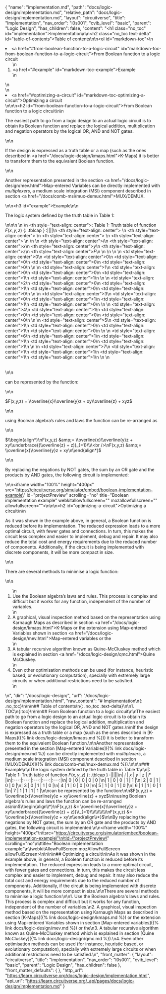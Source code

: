 {
  "name": "implementation.md",
  "path": "docs/logic-design/implementation.md",
  "relative_path": "docs/logic-design/implementation.md",
  "layout": "circuitverse",
  "title": "Implementation",
  "nav_order": "l0s001",
  "cvib_level": "basic",
  "parent": "Logic Design",
  "has_children": false,
  "content": "<h1 class=\"no_toc\" id=\"implementation\">Implementation</h1>\n\n<h2 class=\"no_toc text-delta\" id=\"table-of-contents\">Table of contents</h2>\n\n<ol id=\"markdown-toc\">\n  <li><a href=\"#from-boolean-function-to-a-logic-circuit\" id=\"markdown-toc-from-boolean-function-to-a-logic-circuit\">From Boolean function to a logic circuit</a>    <ol>\n      <li><a href=\"#example\" id=\"markdown-toc-example\">Example</a></li>\n    </ol>\n  </li>\n  <li><a href=\"#optimizing-a-circuit\" id=\"markdown-toc-optimizing-a-circuit\">Optimizing a circuit</a></li>\n</ol>\n\n<h2 id=\"from-boolean-function-to-a-logic-circuit\">From Boolean function to a logic circuit</h2>\n\n<p>The easiest path to go from a logic design to an actual logic circuit is to obtain its Boolean function and replace the logical addition, multiplication and negation operators by the logical OR, AND and NOT gates.</p>\n\n<p>If the design is expressed as a truth table or a map (such as the ones described in <a href=\"/docs/logic-design/kmaps.html\">K-Maps</a>) it is better to transform them to the equivalent Boolean function.</p>\n\n<p>Another representation presented in the section <a href=\"/docs/logic-design/mev.html\">Map-entered Variables</a> can be directly implemented with <em>multiplexers</em>, a medium scale integration (MSI) component described in section <a href=\"/docs/comb-msi/mux-demux.html\">MUX/DEMUX</a>.</p>\n\n<h3 id=\"example\">Example</h3>\n\n<p>The logic system defined by the truth table in Table 1:</p>\n\n<table>\n  <thead>\n    <tr>\n      <th style=\"text-align: center\">: Table 1: Truth table of function $F(x,y,z)$  {: .tblcap } :||||</th>\n      <th style=\"text-align: center\"> </th>\n      <th style=\"text-align: center\"> </th>\n      <th style=\"text-align: center\"> </th>\n      <th style=\"text-align: center\"> </th>\n    </tr>\n    <tr>\n      <th style=\"text-align: center\">$i$</th>\n      <th style=\"text-align: center\">$x$</th>\n      <th style=\"text-align: center\">$y$</th>\n      <th style=\"text-align: center\">$z$</th>\n      <th style=\"text-align: center\">$F$</th>\n    </tr>\n  </thead>\n  <tbody>\n    <tr>\n      <td style=\"text-align: center\">0</td>\n      <td style=\"text-align: center\">0</td>\n      <td style=\"text-align: center\">0</td>\n      <td style=\"text-align: center\">0</td>\n      <td style=\"text-align: center\">0</td>\n    </tr>\n    <tr>\n      <td style=\"text-align: center\">1</td>\n      <td style=\"text-align: center\">0</td>\n      <td style=\"text-align: center\">0</td>\n      <td style=\"text-align: center\">1</td>\n      <td style=\"text-align: center\">1</td>\n    </tr>\n    <tr>\n      <td style=\"text-align: center\">2</td>\n      <td style=\"text-align: center\">0</td>\n      <td style=\"text-align: center\">1</td>\n      <td style=\"text-align: center\">0</td>\n      <td style=\"text-align: center\">0</td>\n    </tr>\n    <tr>\n      <td style=\"text-align: center\">3</td>\n      <td style=\"text-align: center\">0</td>\n      <td style=\"text-align: center\">1</td>\n      <td style=\"text-align: center\">1</td>\n      <td style=\"text-align: center\">0</td>\n    </tr>\n    <tr>\n      <td style=\"text-align: center\">4</td>\n      <td style=\"text-align: center\">1</td>\n      <td style=\"text-align: center\">0</td>\n      <td style=\"text-align: center\">0</td>\n      <td style=\"text-align: center\">0</td>\n    </tr>\n    <tr>\n      <td style=\"text-align: center\">5</td>\n      <td style=\"text-align: center\">1</td>\n      <td style=\"text-align: center\">0</td>\n      <td style=\"text-align: center\">1</td>\n      <td style=\"text-align: center\">0</td>\n    </tr>\n    <tr>\n      <td style=\"text-align: center\">6</td>\n      <td style=\"text-align: center\">1</td>\n      <td style=\"text-align: center\">1</td>\n      <td style=\"text-align: center\">0</td>\n      <td style=\"text-align: center\">1</td>\n    </tr>\n    <tr>\n      <td style=\"text-align: center\">7</td>\n      <td style=\"text-align: center\">1</td>\n      <td style=\"text-align: center\">1</td>\n      <td style=\"text-align: center\">1</td>\n      <td style=\"text-align: center\">1</td>\n    </tr>\n  </tbody>\n</table>\n\n<p>can be represented by the function:</p>\n\n<p>$F(x,y,z) = \\overline{x}\\overline{y}z + xy\\overline{z} + xyz$</p>\n\n<p>using Boolean algebra’s rules and laws the function can be re-arranged as</p>\n\n<p>$\\begin{align*}\nF(x,y,z) &amp;= \\overline{x}\\overline{y}z + xy\\underbrace{(\\overline{z} + z)}_{=1}\\\\<br />\nF(x,y,z) &amp;= \\overline{x}\\overline{y}z + xy\n\\end{align*}$</p>\n\n<p>By replacing the negations by NOT gates, the sum by an OR gate and the products by AND gates, the following circuit is implemented:</p>\n\n<iframe width=\"100%\" height=\"400px\" src=\"https://circuitverse.org/simulator/embed/boolean-implementation-example\" id=\"projectPreview\" scrolling=\"no\" title=\"Boolean implementation example\" webkitallowfullscreen=\"\" mozallowfullscreen=\"\" allowfullscreen=\"\">\n</iframe>\n\n<h2 id=\"optimizing-a-circuit\">Optimizing a circuit</h2>\n\n<p>As it was shown in the example above, in general, a Boolean function is reduced before its implementation. The reduced expression leads to a more optimal circuit, with fewer gates and connections. In turn, this makes the circuit less complex and easier to implement, debug and repair. It may also reduce the total cost and energy requirements due to the reduced number of components. Additionally, if the circuit is being implemented with discrete components, it will be more compact in size.</p>\n\n<p>There are several methods to minimise a logic function:</p>\n\n<ol>\n  <li>Use the Boolean algebra’s laws and rules. This process is complex and difficult but it works for any function, independent of the number of variables.</li>\n  <li>A graphical, visual inspection method based on the representation using Karnaugh Maps as described in section <a href=\"/docs/logic-design/kmaps.html\">K-Maps</a> or the extension using Map-entered Variables shown in section <a href=\"/docs/logic-design/mev.html\">Map-entered variables</a> or the</li>\n  <li>A tabular recursive algorithm known as Quine-McCluskey method which is explained in section <a href=\"/docs/logic-design/qmc.html\">Quine McCluskey</a>.</li>\n  <li>Even other optimisation methods can be used (for instance, heuristic based, or evolutionary computation), specially with extremely large circuits or when additional restrictions need to be satisfied.</li>\n</ol>\n",
  "dir": "/docs/logic-design/",
  "url": "/docs/logic-design/implementation.html",
  "raw_content": "# Implementation\n{: .no_toc}\n\n\n## Table of contents\n{: .no_toc .text-delta}\n\n1. TOC\n{:toc}\n\n\n## From Boolean function to a logic circuit\n\nThe easiest path to go from a logic design to an actual logic circuit is to obtain its Boolean function and replace the logical addition, multiplication and negation operators by the logical OR, AND and NOT gates.\n\nIf the design is expressed as a truth table or a map (such as the ones described in [K-Maps]({% link docs/logic-design/kmaps.md %})) it is better to transform them to the equivalent Boolean function.\n\nAnother representation presented in the section [Map-entered Variables]({% link docs/logic-design/mev.md %}) can be directly implemented with *multiplexers*, a medium scale integration (MSI) component described in section [MUX/DEMUX]({% link docs/comb-msi/mux-demux.md %}).\n\n\n### Example\n\nThe logic system defined by the truth table in Table 1:\n\n|: Table 1: Truth table of function $F(x,y,z)$  {: .tblcap } :|||||\n| $i$ | $x$ | $y$ | $z$ | $F$ |\n|:---:|:---:|:---:|:---:|:---:|\n|  0  |  0  |  0  |  0  |  0  |\n|  1  |  0  |  0  |  1  |  1  |\n|  2  |  0  |  1  |  0  |  0  |\n|  3  |  0  |  1  |  1  |  0  |\n|  4  |  1  |  0  |  0  |  0  |\n|  5  |  1  |  0  |  1  |  0  |\n|  6  |  1  |  1  |  0  |  1  |\n|  7  |  1  |  1  |  1  |  1  |\n\ncan be represented by the function:\n\n$F(x,y,z) = \\overline{x}\\overline{y}z + xy\\overline{z} + xyz$\n\nusing Boolean algebra's rules and laws the function can be re-arranged as\n\n$\\begin{align\\*}\nF(x,y,z) &= \\overline{x}\\overline{y}z + xy\\underbrace{(\\overline{z} + z)}\\_{=1}\\\\\\\\\\\\\nF(x,y,z) &= \\overline{x}\\overline{y}z + xy\n\\end{align\\*}$\n\nBy replacing the negations by NOT gates, the sum by an OR gate and the products by AND gates, the following circuit is implemented:\n\n<iframe width=\"100%\" height=\"400px\"\n\tsrc=\"https://circuitverse.org/simulator/embed/boolean-implementation-example\"\n\tid=\"projectPreview\" scrolling=\"no\"\n\ttitle=\"Boolean implementation example\"\n\twebkitAllowFullScreen mozAllowFullScreen allowFullScreen>\n</iframe>\n\n\n## Optimizing a circuit\n\nAs it was shown in the example above, in general, a Boolean function is reduced before its implementation. The reduced expression leads to a more optimal circuit, with fewer gates and connections. In turn, this makes the circuit less complex and easier to implement, debug and repair. It may also reduce the total cost and energy requirements due to the reduced number of components. Additionally, if the circuit is being implemented with discrete components, it will be more compact in size.\n\nThere are several methods to minimise a logic function:\n\n1.  Use the Boolean algebra's laws and rules. This process is complex and difficult but it works for any function, independent of the number of variables.\n2.  A graphical, visual inspection method based on the representation using Karnaugh Maps as described in section [K-Maps]({% link docs/logic-design/kmaps.md %}) or the extension using Map-entered Variables shown in section [Map-entered variables]({% link docs/logic-design/mev.md %}) or the\n3.  A tabular recursive algorithm known as Quine-McCluskey method which is explained in section [Quine McCluskey]({% link docs/logic-design/qmc.md %}).\n4.  Even other optimisation methods can be used (for instance, heuristic based, or evolutionary computation), specially with extremely large circuits or when additional restrictions need to be satisfied.\n",
  "front_matter": {
    "layout": "circuitverse",
    "title": "Implementation",
    "nav_order": "l0s001",
    "cvib_level": "basic",
    "parent": "Logic Design",
    "has_children": false
  },
  "front_matter_defaults": {
  },
  "http_url": "https://learn.circuitverse.org/docs/logic-design/implementation.html",
  "api_url": "https://learn.circuitverse.org/_api/pages/docs/logic-design/implementation.md"
}